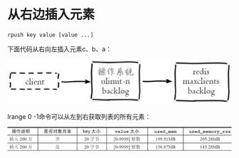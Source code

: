 # 从右边插入元素

```text
rpush key value [value ...]
```

下面代码从右向左插入元素c、b、a：

![](../../.gitbook/assets/image%20%28117%29.png)

lrange 0 -1命令可以从左到右获取列表的所有元素：

![](../../.gitbook/assets/image%20%2895%29.png)

